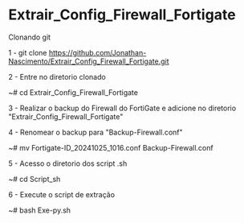 # Extrair_Config_Firewall_Fortigate

Clonando git

1 - git clone https://github.com/Jonathan-Nascimento/Extrair_Config_Firewall_Fortigate.git

2 - Entre no diretorio clonado

~# cd Extrair_Config_Firewall_Fortigate

 3 - Realizar o backup do Firewall do FortiGate e adicione no diretorio "Extrair_Config_Firewall_Fortigate"

 4 - Renomear o backup para "Backup-Firewall.conf"

 ~# mv Fortigate-ID_20241025_1016.conf Backup-Firewall.conf

 5 - Acesso o diretorio dos script .sh

 ~# cd Script_sh

6 - Execute o script de extração
 
 ~# bash Exe-py.sh
